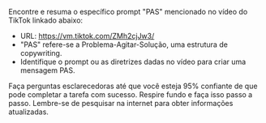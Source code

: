  
Encontre e resuma o específico prompt "PAS" mencionado no vídeo do TikTok linkado abaixo:

- URL: https://vm.tiktok.com/ZMh2cjJw3/
- "PAS" refere-se a Problema-Agitar-Solução, uma estrutura de copywriting.
- Identifique o prompt ou as diretrizes dadas no vídeo para criar uma mensagem PAS.
  
Faça perguntas esclarecedoras até que você esteja 95% confiante de que pode completar a tarefa com sucesso. Respire fundo e faça isso passo a passo. Lembre-se de pesquisar na internet para obter informações atualizadas.
```